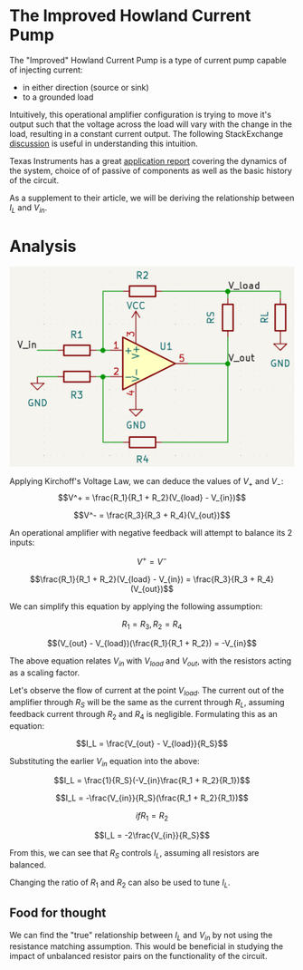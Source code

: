# The Improved Howland Current Pump
The "Improved" Howland Current Pump is a type of current pump capable of injecting current:
- in either direction (source or sink)
- to a grounded load

Intuitively, this operational amplifier configuration is trying to move it's output such that the voltage across the load will vary with the change in the load, resulting in a constant current output. The following StackExchange [discussion](https://electronics.stackexchange.com/questions/708913/what-is-the-basic-idea-behind-the-so-called-improved-howland-current-source) is useful in understanding this intuition. 

Texas Instruments has a great [application report](https://www.ti.com/lit/an/snoa474a/snoa474a.pdf?ts=1734576485321&ref_url=https%253A%252F%252Fwww.google.com%252F) covering the dynamics of the system, choice of of passive of components as well as the basic history of the circuit. 

As a supplement to their article, we will be deriving the relationship between $I_L$ and $V_{in}$.

# Analysis 
![kicad_circuit](./resources/improved_howland_current_pump.png)

Applying Kirchoff's Voltage Law, we can deduce the values of $V_+$ and $V_-$:
$$V^+ = \frac{R_1}{R_1 + R_2}(V_{load} - V_{in})$$

$$V^- = \frac{R_3}{R_3 + R_4}(V_{out})$$

An operational amplifier with negative feedback will attempt to balance its 2 inputs:

$$V^+ = V^-$$

$$\frac{R_1}{R_1 + R_2}(V_{load} - V_{in}) = \frac{R_3}{R_3 + R_4}(V_{out})$$

We can simplify this equation by applying the following assumption: 

$$R_1 = R_3, R_2 = R_4$$

$$(V_{out} - V_{load})(\frac{R_1}{R_1 + R_2}) = -V_{in}$$

The above equation relates $V_{in}$ with $V_{load}$ and $V_{out}$, with the resistors acting as a scaling factor. 

Let's observe the flow of current at the point $V_{load}$. The current out of the amplifier through $R_S$ will be the same as the current through $R_L$, assuming feedback current through $R_2$ and $R_4$ is negligible. Formulating this as an equation:

$$I_L = \frac{V_{out} - V_{load}}{R_S}$$

Substituting the earlier $V_{in}$ equation into the above:

$$I_L = \frac{1}{R_S}(-V_{in}\frac{R_1 + R_2}{R_1})$$

$$I_L = -\frac{V_{in}}{R_S}(\frac{R_1 + R_2}{R_1})$$

$$if R_1 = R_2$$

$$I_L = -2\frac{V_{in}}{R_S}$$

From this, we can see that $R_S$ controls $I_L$, assuming all resistors are balanced.

Changing the ratio of $R_1$ and $R_2$ can also be used to tune $I_L$.

## Food for thought
We can find the "true" relationship between $I_L$ and $V_{in}$ by not using the resistance matching assumption. This would be beneficial in studying the impact of unbalanced resistor pairs on the functionality of the circuit.





